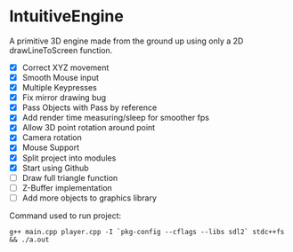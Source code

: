 # IntuitiveEngine
A primitive 3D engine made from the ground up using only a 2D drawLineToScreen function.

- [x] Correct XYZ movement
- [x] Smooth Mouse input
- [x] Multiple Keypresses
- [x] Fix mirror drawing bug
- [x] Pass Objects with Pass by reference
- [x] Add render time measuring/sleep for smoother fps
- [x] Allow 3D point rotation around point
- [x] Camera rotation
- [x] Mouse Support
- [x] Split project into modules
- [x] Start using Github
- [ ] Draw full triangle function
- [ ] Z-Buffer implementation
- [ ] Add more objects to graphics library

Command used to run project:
```
g++ main.cpp player.cpp -I `pkg-config --cflags --libs sdl2` stdc++fs && ./a.out
```
